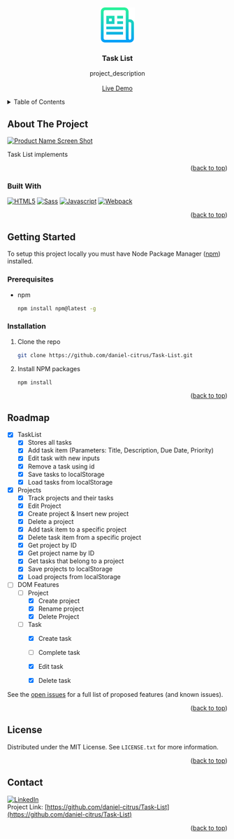 <a name="readme-top"></a>
<!-- PROJECT LOGO -->
<br />
<div align="center">
  <a href="https://github.com/daniel-citrus/Task-List">
    <img src="images/logo.png" alt="Logo" width="80" height="80">
  </a>

<h3 align="center">Task List</h3>
  <p align="center">
    project_description
    <br />
    <br />
    <a href="https://github.com/daniel-citrus/Task-List">Live Demo</a>
    <br />
  </p>
</div>

<!-- TABLE OF CONTENTS -->
<details>
  <summary>Table of Contents</summary>
  <ol>
    <li>
      <a href="#about-the-project">About The Project</a>
      <ul>
        <li><a href="#built-with">Built With</a></li>
      </ul>
    </li>
    <li>
      <a href="#getting-started">Getting Started</a>
      <ul>
        <li><a href="#prerequisites">Prerequisites</a></li>
        <li><a href="#installation">Installation</a></li>
      </ul>
    </li>
    <li><a href="#roadmap">Roadmap</a></li>
    <li><a href="#license">License</a></li>
    <li><a href="#contact">Contact</a></li>
    <li><a href="#acknowledgments">Acknowledgments</a></li>
  </ol>
</details>

<!-- ABOUT THE PROJECT -->
## About The Project

[![Product Name Screen Shot][product-screenshot]](https://example.com)

Task List implements 

<p align="right">(<a href="#readme-top">back to top</a>)</p>

### Built With
[![HTML5][html5-shield]][html5-url]
[![Sass][sass-shield]][sass-url]
[![Javascript][javascript-shield]][javascript-url]
[![Webpack][webpack-shield]][webpack-url]

<p align="right">(<a href="#readme-top">back to top</a>)</p>

<!-- GETTING STARTED -->
## Getting Started

To setup this project locally you must have Node Package Manager ([npm](https://docs.npmjs.com/downloading-and-installing-node-js-and-npm)) installed.

### Prerequisites

* npm

  ```sh
  npm install npm@latest -g
  ```

### Installation

1. Clone the repo

   ```sh
   git clone https://github.com/daniel-citrus/Task-List.git
   ```

2. Install NPM packages

   ```sh
   npm install
   ```

<p align="right">(<a href="#readme-top">back to top</a>)</p>

<!-- ROADMAP -->
## Roadmap

* [x] TaskList
  * [x] Stores all tasks
  * [x] Add task item (Parameters: Title, Description, Due Date, Priority)
  * [x] Edit task with new inputs
  * [x] Remove a task using id
  * [x] Save tasks to localStorage
  * [x] Load tasks from localStorage
* [x] Projects
  * [x] Track projects and their tasks
  * [x] Edit Project
  * [x] Create project & Insert new project
  * [x] Delete a project
  * [x] Add task item to a specific project
  * [x] Delete task item from a specific project
  * [x] Get project by ID
  * [x] Get project name by ID
  * [x] Get tasks that belong to a project
  * [x] Save projects to localStorage
  * [x] Load projects from localStorage
* [ ] DOM Features
  * [ ] Project
    * [x] Create project
    * [x] Rename project
    * [x] Delete Project
  * [ ] Task 
    * [x] Create task
    * [ ] Complete task
    * [x] Edit task
    * [x] Delete task


See the [open issues](https://github.com/github_username/repo_name/issues) for a full list of proposed features (and known issues).

<p align="right">(<a href="#readme-top">back to top</a>)</p>

<!-- LICENSE -->
## License

Distributed under the MIT License. See `LICENSE.txt` for more information.

<p align="right">(<a href="#readme-top">back to top</a>)</p>

<!-- CONTACT -->
## Contact

[![LinkedIn][linkedin-shield]][linkedin-url]
<br />
Project Link: [https://github.com/daniel-citrus/Task-List](https://github.com/daniel-citrus/Task-List)

<p align="right">(<a href="#readme-top">back to top</a>)</p>

<!-- MARKDOWN LINKS & IMAGES -->
<!-- https://www.markdownguide.org/basic-syntax/#reference-style-links -->
[linkedin-shield]: https://img.shields.io/badge/-LinkedIn-black.svg?style=for-the-badge&logo=linkedin&colorB=555
[linkedin-url]: https://linkedin.com/in/calvo-daniel
[product-screenshot]: readmefiles/sim%20white_animated.svg
[html5-shield]: https://img.shields.io/badge/HTML5-%23222222?style=for-the-badge&logo=html5&logoColor=%23E34F26
[html5-url]: https://html.spec.whatwg.org/
[sass-shield]: https://img.shields.io/badge/SASS-%23CC6699?style=for-the-badge&logo=sass&logoColor=white
[sass-url]: https://sass-lang.com/
[webpack-shield]: https://img.shields.io/badge/Webpack-%238DD6F9?style=for-the-badge&logo=webpack&logoColor=white
[webpack-url]: https://webpack.js.org/
[javascript-shield]: https://img.shields.io/badge/Javascript-%232e302c?style=for-the-badge&logo=javascript&logoColor=%23F7DF1E
[javascript-url]: https://developer.mozilla.org/en-US/docs/Web/JavaScript
